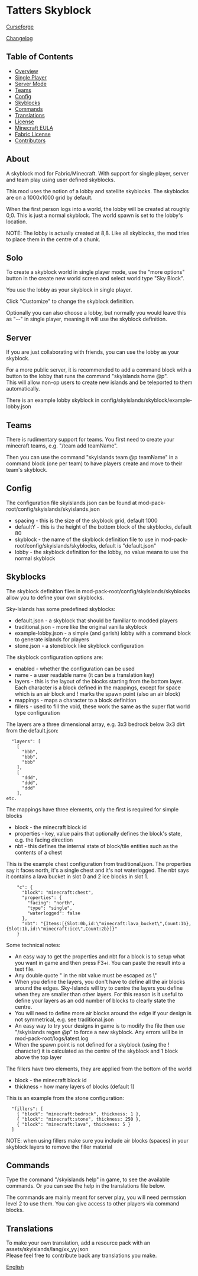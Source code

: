 # Tatters Skyblock
[Curseforge](https://www.curseforge.com/minecraft/mc-mods/sky-island-generator-fabric)

[Changelog](CHANGELOG.md)

## Table of Contents
* [Overview](#about)
* [Single Player](#solo)
* [Server Mode](#server)
* [Teams](#teams)
* [Config](#config)
* [Skyblocks](#skyblocks)
* [Commands](#commands)
* [Translations](#translations)
* [License](LICENSE)
* [Minecraft EULA](https://www.minecraft.net/en-us/eula/)
* [Fabric License](https://github.com/FabricMC/fabric-loader/blob/master/LICENSE)
* [Contributors](CONTRIBUTORS)

## About
A skyblock mod for Fabric/Minecraft. With support for single player, server and team play using user defined skyblocks.

This mod uses the notion of a lobby and satellite skyblocks. The skyblocks are on a 1000x1000 grid by default.

When the first person logs into a world, the lobby will be created at roughly 0,0. This is just a normal skyblock. The world spawn is set to the lobby's location.

NOTE: The lobby is actually created at 8,8. Like all skyblocks, the mod tries to place them in the centre of a chunk. 

## Solo
To create a skyblock world in single player mode, use the "more options" button in the create new world screen and select world type "Sky Block".

You use the lobby as your skyblock in single player.

Click "Customize" to change the skyblock definition.

Optionally you can also choose a lobby, but normally you would leave this as "--" in single player, meaning it will use the skyblock definition.

## Server
If you are just collaborating with friends, you can use the lobby as your skyblock.

For a more public server, it is recommended to add a command block with a button to the lobby that runs the command "skyislands home @p".
<br> This will allow non-op users to create new islands and be teleported to them automatically.

There is an example lobby skyblock in config/skyislands/skyblock/example-lobby.json

## Teams
There is rudimentary support for teams. You first need to create your minecraft teams, e.g. "/team add teamName". 

Then you can use the command "skyislands team @p teamName" in a command block (one per team) to have players create and move to their team's skyblock.

## Config
The configuration file skyislands.json can be found at mod-pack-root/config/skyislands/skyislands.json

* spacing - this is the size of the skyblock grid, default 1000
* defaultY - this is the height of the bottom block of the skyblocks, default 80
* skyblock - the name of the skyblock definition file to use in mod-pack-root/config/skyislands/skyblocks, default is "default.json"
* lobby - the skyblock definition for the lobby, no value means to use the normal skyblock

## Skyblocks

The skyblock definition files in mod-pack-root/config/skyislands/skyblocks allow you to define your own skyblocks. 

Sky-Islands has some predefined skyblocks:
* default.json - a skyblock that should be familiar to modded players
* traditional.json - more like the original vanilla skyblock
* example-lobby.json - a simple (and garish) lobby with a command block to generate islands for players
* stone.json - a stoneblock like skyblock configuration

The skyblock configuration options are:
* enabled - whether the configuration can be used
* name - a user readable name (it can be a translation key)
* layers - this is the layout of the blocks starting from the bottom layer. Each character is a block defined in the mappings, except for space which is an air block and ! marks the spawn point (also an air block)
* mappings - maps a character to a block definition
* fillers - used to fill the void, these work the same as the super flat world type configuration

The layers are a three dimensional array, e.g. 3x3 bedrock below 3x3 dirt from the default.json:

```
  "layers": [
    [
      "bbb",
      "bbb",
      "bbb"
    ],
    [
      "ddd",
      "ddd",
      "ddd"
    ],
etc.
```

The mappings have three elements, only the first is required for simple blocks
* block - the minecraft block id
* properties - key, value pairs that optionally defines the block's state, e.g. the facing direction
* nbt - this defines the internal state of block/tile entities such as the contents of a chest

This is the example chest configuration from traditional.json. The properties say it faces north, it's a single chest and it's not waterlogged. The nbt says it contains a lava bucket in slot 0 and 2 ice blocks in slot 1. 

```
    "c": {
      "block": "minecraft:chest",
      "properties": {
        "facing": "north",
        "type": "single",
        "waterlogged": false
      },
      "nbt": "{Items:[{Slot:0b,id:\"minecraft:lava_bucket\",Count:1b},{Slot:1b,id:\"minecraft:ice\",Count:2b}]}"
    }
```

Some technical notes:

* An easy way to get the properties and nbt for a block is to setup what you want in game and then press F3+i. You can paste the result into a text file.
* Any double quote " in the nbt value must be escaped as \\"
* When you define the layers, you don't have to define all the air blocks around the edges. Sky-Islands will try to centre the layers you define when they are smaller than other layers. For this reason is it useful to define your layers as an odd number of blocks to clearly state the centre.
* You will need to define more air blocks around the edge if your design is not symmetrical, e.g. see traditional.json
* An easy way to try your designs in game is to modify the file then use "/skyislands regen @p" to force a new skyblock. Any errors will be in mod-pack-root/logs/latest.log
* When the spawn point is not defined for a skyblock (using the ! character) it is calculated as the centre of the skyblock and 1 block above the top layer 

The fillers have two elements, they are applied from the bottom of the world
* block - the minecraft block id
* thickness - how many layers of blocks (default 1)

This is an example from the stone configuration: 

```
  "fillers": [
    { "block": "minecraft:bedrock", thickness: 1 },
    { "block": "minecraft:stone", thickness: 250 },
    { "block": "minecraft:lava", thickness: 5 }
  ]
```

NOTE: when using fillers make sure you include air blocks (spaces) in your skyblock layers to remove the filler material

## Commands
Type the command "/skyislands help" in game, to see the available commands. Or you can see the help in the translations file below.

The commands are mainly meant for server play, you will need permssion level 2 to use them. You can give access to other players via command blocks.

## Translations
To make your own translation, add a resource pack with an assets/skyislands/lang/xx_yy.json
<br>Please feel free to contribute back any translations you make.

[English](src/main/resources/assets/skyislands/lang/en_us.json)
